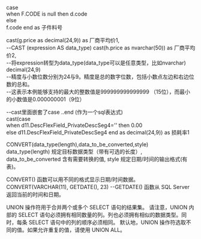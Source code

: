 case                           
	when F.CODE is null 
		then  d.code                                    
	else			
		f.code
	end as 子件料号  	     
		 
	                                  
                                    
cast(g.price as decimal(24,9)) as 厂商平均价1,  
--CAST (expression AS data_type)
cast(h.price as nvarchar(50))  as 厂商平均价2,  
--将expression转型为data_type(data_type可以是任意类型，比如nvarchar)
decimal(24,9)      
--精度与小数位数分别为24与9。精度是总的数字位数，包括小数点左边和右边位数的总和。                   
--这表示本例能够支持的最大的整数值是999999999999999 （15位），而最小的小数值是0.000000001（9位）
													

--cast里面嵌套了case ..end (作为一个sql表达式)  
cast(case                               
	when d11.DescFlexField_PrivateDescSeg4='' 
		then 0.00     
	else
		d11.DescFlexField_PrivateDescSeg4 
	end as decimal(24,9)) as 损耗率1
			  
        
        
        
CONVERT(data_type(length),data_to_be_converted,style)             
data_type(length) 规定目标数据类型（带有可选的长度）,
data_to_be_converted 含有需要转换的值,
style 规定日期/时间的输出格式(有表)。
	
CONVERT() 函数可以用不同的格式显示日期/时间数据。
CONVERT(VARCHAR(11), GETDATE(), 23)             --GETDATE() 函数从 SQL Server 返回当前的时间和日期。

UNION 操作符用于合并两个或多个 SELECT 语句的结果集。
请注意，UNION 内部的 SELECT 语句必须拥有相同数量的列。列也必须拥有相似的数据类型。同时，每条 SELECT 语句中的列的顺序必须相同。
默认地，UNION 操作符选取不同的值。如果允许重复的值，请使用 UNION ALL。
